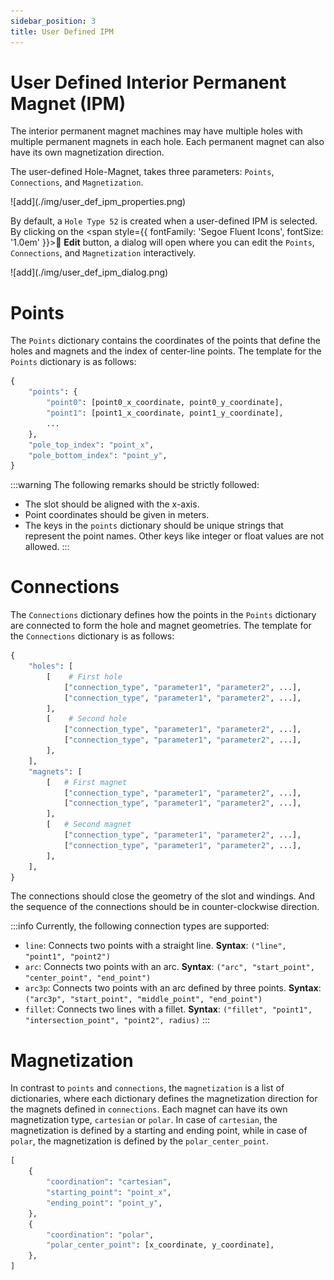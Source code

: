 ```yaml
---
sidebar_position: 3
title: User Defined IPM
---
```

# User Defined Interior Permanent Magnet (IPM) 
The interior permanent magnet machines may have multiple holes with multiple permanent magnets in each hole. Each permanent magnet can also have its own magnetization direction.

The user-defined Hole-Magnet, takes three parameters: `Points`, `Connections`, and `Magnetization`.

<p class="ems">![add](./img/user_def_ipm_properties.png)</p>

By default, a `Hole Type 52` is created when a user-defined IPM is selected. By clicking on the <span style={{ fontFamily: 'Segoe Fluent Icons', fontSize: '1.0em' }}>&#xE70F;</span> **Edit** button, a dialog will open where you can edit the `Points`, `Connections`, and `Magnetization` interactively.

<p class="ems">![add](./img/user_def_ipm_dialog.png)</p>

# Points
The `Points` dictionary contains the coordinates of the points that define the holes and magnets and the index of center-line points. The template for the `Points` dictionary is as follows:

```python
{
    "points": {
        "point0": [point0_x_coordinate, point0_y_coordinate],
        "point1": [point1_x_coordinate, point1_y_coordinate],
        ...
    },
    "pole_top_index": "point_x",
    "pole_bottom_index": "point_y",
}
```

:::warning
The following remarks should be strictly followed:
- The slot should be aligned with the x-axis.
- Point coordinates should be given in meters.
- The keys in the `points` dictionary should be unique strings that represent the point names. Other keys like integer or float values are not allowed.
:::

# Connections
The `Connections` dictionary defines how the points in the `Points` dictionary are connected to form the hole and magnet geometries. The template for the `Connections` dictionary is as follows:

```python
{
    "holes": [
        [    # First hole
            ["connection_type", "parameter1", "parameter2", ...],
            ["connection_type", "parameter1", "parameter2", ...], 
        ],
        [    # Second hole
            ["connection_type", "parameter1", "parameter2", ...],
            ["connection_type", "parameter1", "parameter2", ...], 
        ],
    ],
    "magnets": [
        [   # First magnet
            ["connection_type", "parameter1", "parameter2", ...],
            ["connection_type", "parameter1", "parameter2", ...], 
        ],
        [   # Second magnet
            ["connection_type", "parameter1", "parameter2", ...],
            ["connection_type", "parameter1", "parameter2", ...], 
        ],
    ],
}
```

The connections should close the geometry of the slot and windings. And the sequence of the connections should be in counter-clockwise direction.

:::info
Currently, the following connection types are supported:
- `line`: Connects two points with a straight line. **Syntax**: `("line", "point1", "point2")`
- `arc`: Connects two points with an arc. **Syntax**: `("arc", "start_point", "center_point", "end_point")`
- `arc3p`: Connects two points with an arc defined by three points. **Syntax**: `("arc3p", "start_point", "middle_point", "end_point")`
- `fillet`: Connects two lines with a fillet. **Syntax**: `("fillet", "point1", "intersection_point", "point2", radius)`
:::

# Magnetization
In contrast to `points` and `connections`, the `magnetization` is a list of dictionaries, where each dictionary defines the magnetization direction for the magnets defined in `connections`. Each magnet can have its own magnetization type, `cartesian` or `polar`. In case of `cartesian`, the magnetization is defined by a starting and ending point, while in case of `polar`, the magnetization is defined by the `polar_center_point`.

```python
[
    {
        "coordination": "cartesian",
        "starting_point": "point_x",
        "ending_point": "point_y",
    },
    {
        "coordination": "polar",
        "polar_center_point": [x_coordinate, y_coordinate],
    },
]
```
